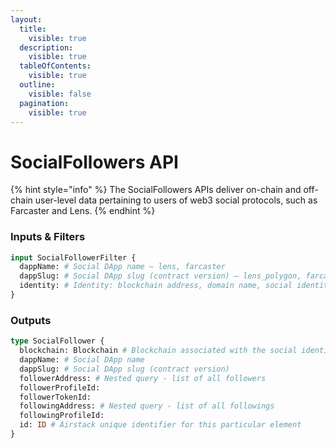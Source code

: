 ```yaml
---
layout:
  title:
    visible: true
  description:
    visible: true
  tableOfContents:
    visible: true
  outline:
    visible: false
  pagination:
    visible: true
---
```


# SocialFollowers API

{% hint style="info" %}
The SocialFollowers APIs deliver on-chain and off-chain user-level data pertaining to users of web3 social protocols, such as Farcaster and Lens.
{% endhint %}

### Inputs & Filters

```graphql
input SocialFollowerFilter {
  dappName: # Social DApp name – lens, farcaster
  dappSlug: # Social DApp slug (contract version) – lens_polygon, farcaster_optimism, farcaster_goerli
  identity: # Identity: blockchain address, domain name, social identity
}
```

### Outputs

```graphql
type SocialFollower {
  blockchain: Blockchain # Blockchain associated with the social identity
  dappName: # Social DApp name
  dappSlug: # Social DApp slug (contract version)
  followerAddress: # Nested query - list of all followers
  followerProfileId:
  followerTokenId:
  followingAddress: # Nested query - list of all followings
  followingProfileId: 
  id: ID # Airstack unique identifier for this particular element
}
```
